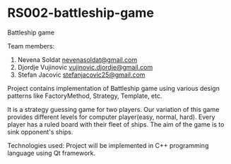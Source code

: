 # RS002-battleship-game
Battleship game

Team members:
1. Nevena Soldat nevenasoldat@gmail.com
2. Djordje Vujinovic vujinovic.djordje@gmail.com
3. Stefan Jacovic stefanjacovic25@gmail.com

Project contains implementation of Battleship game using various design patterns like FactoryMethod, Strategy, Template, etc. 

It is a strategy guessing game for two players. Our variation of this game provides different levels for computer player(easy, normal, hard). Every player has a ruled board with their fleet of ships.
The aim of the game is to sink opponent's ships.

Technologies used:
Project will be implemented in C++ programming language using Qt framework. 


